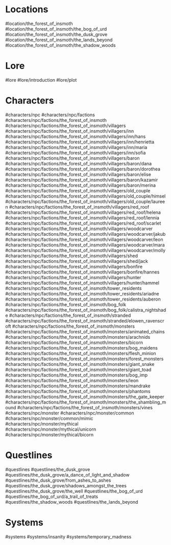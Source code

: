 
# Locations

#location/the_forest_of_insmoth
#location/the_forest_of_insmoth/the_bog_of_urd
#location/the_forest_of_insmoth/the_dusk_grove
#location/the_forest_of_insmoth/the_lands_beyond
#location/the_forest_of_insmoth/the_shadow_woods 

# Lore

#lore
#lore/introduction
#lore/plot

# Characters

#characters/npc 
#characters/npc/factions
#characters/npc/factions/the_forest_of_insmoth 
#characters/npc/factions/the_forest_of_insmoth/villagers
#characters/npc/factions/the_forest_of_insmoth/villagers/inn
#characters/npc/factions/the_forest_of_insmoth/villagers/inn/hans
#characters/npc/factions/the_forest_of_insmoth/villagers/inn/henrietta
#characters/npc/factions/the_forest_of_insmoth/villagers/inn/maria
#characters/npc/factions/the_forest_of_insmoth/villagers/inn/sofia
#characters/npc/factions/the_forest_of_insmoth/villagers/baron
#characters/npc/factions/the_forest_of_insmoth/villagers/baron/dana
#characters/npc/factions/the_forest_of_insmoth/villagers/baron/dorothea
#characters/npc/factions/the_forest_of_insmoth/villagers/baron/elise
#characters/npc/factions/the_forest_of_insmoth/villagers/baron/kazamir
#characters/npc/factions/the_forest_of_insmoth/villagers/baron/merina
#characters/npc/factions/the_forest_of_insmoth/villagers/old_couple
#characters/npc/factions/the_forest_of_insmoth/villagers/old_couple/himsel
#characters/npc/factions/the_forest_of_insmoth/villagers/old_couple/laureen
#characters/npc/factions/the_forest_of_insmoth/villagers/red_roof
#characters/npc/factions/the_forest_of_insmoth/villagers/red_roof/helena
#characters/npc/factions/the_forest_of_insmoth/villagers/red_roof/lennia
#characters/npc/factions/the_forest_of_insmoth/villagers/red_roof/scarlet
#characters/npc/factions/the_forest_of_insmoth/villagers/woodcarver
#characters/npc/factions/the_forest_of_insmoth/villagers/woodcarver/jakub
#characters/npc/factions/the_forest_of_insmoth/villagers/woodcarver/leon
#characters/npc/factions/the_forest_of_insmoth/villagers/woodcarver/mara
#characters/npc/factions/the_forest_of_insmoth/villagers/woodcarver/molly
#characters/npc/factions/the_forest_of_insmoth/villagers/shed
#characters/npc/factions/the_forest_of_insmoth/villagers/shed/jack
#characters/npc/factions/the_forest_of_insmoth/villagers/bonfire #characters/npc/factions/the_forest_of_insmoth/villagers/bonfire/hannes
#characters/npc/factions/the_forest_of_insmoth/villagers/hunter
#characters/npc/factions/the_forest_of_insmoth/villagers/hunter/hammel
#characters/npc/factions/the_forest_of_insmoth/tower_residents
#characters/npc/factions/the_forest_of_insmoth/tower_residents/ariadne
#characters/npc/factions/the_forest_of_insmoth/tower_residents/auberon
#characters/npc/factions/the_forest_of_insmoth/bog_folk
#characters/npc/factions/the_forest_of_insmoth/bog_folk/calistra_nightshade
#characters/npc/factions/the_forest_of_insmoth/stranded
#characters/npc/factions/the_forest_of_insmoth/stranded/elowen_ravenscroft
#characters/npc/factions/the_forest_of_insmoth/monsters
#characters/npc/factions/the_forest_of_insmoth/monsters/animated_chains
#characters/npc/factions/the_forest_of_insmoth/monsters/arachnids
#characters/npc/factions/the_forest_of_insmoth/monsters/bicorn
#characters/npc/factions/the_forest_of_insmoth/monsters/bog_maidens
#characters/npc/factions/the_forest_of_insmoth/monsters/flesh_minion
#characters/npc/factions/the_forest_of_insmoth/monsters/forest_monsters #characters/npc/factions/the_forest_of_insmoth/monsters/giant_snake
#characters/npc/factions/the_forest_of_insmoth/monsters/giant_toad
#characters/npc/factions/the_forest_of_insmoth/monsters/bog_imp
#characters/npc/factions/the_forest_of_insmoth/monsters/leon
#characters/npc/factions/the_forest_of_insmoth/monsters/mandrake
#characters/npc/factions/the_forest_of_insmoth/monsters/phantoms
#characters/npc/factions/the_forest_of_insmoth/monsters/the_gate_keeper
#characters/npc/factions/the_forest_of_insmoth/monsters/the_shambling_mound
#characters/npc/factions/the_forest_of_insmoth/monsters/vines
#characters/npc/monster
#characters/npc/monster/common
#characters/npc/monster/common/mimic
#characters/npc/monster/mythical
#characters/npc/monster/mythical/unicorn
#characters/npc/monster/mythical/bicorn

# Questlines 

#questlines
#questlines/the_dusk_grove
#questlines/the_dusk_grove/a_dance_of_light_and_shadow
#questlines/the_dusk_grove/from_ashes_to_ashes
#questlines/the_dusk_grove/shadows_amongst_the_trees
#questlines/the_dusk_grove/the_well
#questlines/the_bog_of_urd
#questlines/the_bog_of_urd/a_trail_of_treats
#questlines/the_shadow_woods
#questlines/the_lands_beyond

# Systems

#systems
#systems/insanity
#systems/temporary_madness 





